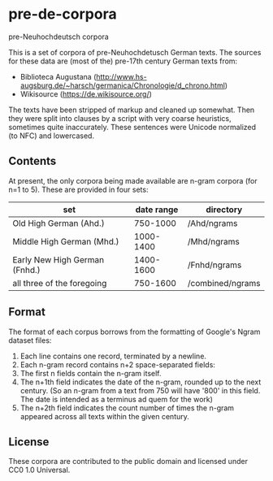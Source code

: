 pre-de-corpora
==============

pre-Neuhochdeutsch corpora

This is a set of corpora of pre-Neuhochdetusch German texts. The sources for these data are (most of the) pre-17th century German texts from:
* Biblioteca Augustana (http://www.hs-augsburg.de/~harsch/germanica/Chronologie/d_chrono.html)
* Wikisource (https://de.wikisource.org/)

The texts have been stripped of markup and cleaned up somewhat. Then they were split into clauses by a script with very coarse heuristics, sometimes quite inaccurately. These sentences were Unicode normalized (to NFC) and lowercased.

## Contents
At present, the only corpora being made available are n-gram corpora (for n=1 to 5). These are provided in four sets:

| set                           | date range | directory        |
|-------------------------------|------------|------------------|
| Old High German (Ahd.)        | 750-1000   | /Ahd/ngrams      |
| Middle High German (Mhd.)     | 1000-1400  | /Mhd/ngrams      |
| Early New High German (Fnhd.) | 1400-1600  | /Fnhd/ngrams      |
| all three of the foregoing    | 750-1600   | /combined/ngrams |

## Format
The format of each corpus borrows from the formatting of Google's Ngram dataset files:
 1. Each line contains one record, terminated by a newline.
 2. Each n-gram record contains n+2 space-separated fields:
   1. The first n fields contain the n-gram itself.
   2. The n+1th field indicates the date of the n-gram, rounded up to the next century. (So an n-gram from a text from 750 will have '800' in this field. The date is intended as a terminus ad quem for the work)
   3. The n+2th field indicates the count number of times the n-gram appeared across all texts within the given century.

## License
These corpora are contributed to the public domain and licensed under CC0 1.0 Universal.
